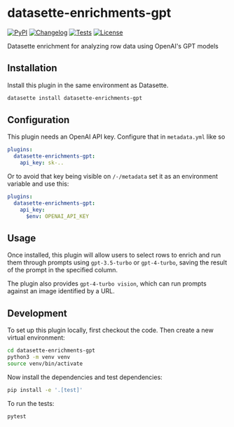 # datasette-enrichments-gpt

[![PyPI](https://img.shields.io/pypi/v/datasette-enrichments-gpt.svg)](https://pypi.org/project/datasette-enrichments-gpt/)
[![Changelog](https://img.shields.io/github/v/release/datasette/datasette-enrichments-gpt?include_prereleases&label=changelog)](https://github.com/datasette/datasette-enrichments-gpt/releases)
[![Tests](https://github.com/datasette/datasette-enrichments-gpt/workflows/Test/badge.svg)](https://github.com/datasette/datasette-enrichments-gpt/actions?query=workflow%3ATest)
[![License](https://img.shields.io/badge/license-Apache%202.0-blue.svg)](https://github.com/datasette/datasette-enrichments-gpt/blob/main/LICENSE)

Datasette enrichment for analyzing row data using OpenAI's GPT models

## Installation

Install this plugin in the same environment as Datasette.
```bash
datasette install datasette-enrichments-gpt
```
## Configuration

This plugin needs an OpenAI API key. Configure that in `metadata.yml` like so
```yaml
plugins:
  datasette-enrichments-gpt:
    api_key: sk-..
```
Or to avoid that key being visible on `/-/metadata` set it as an environment variable and use this:
```yaml
plugins:
  datasette-enrichments-gpt:
    api_key:
      $env: OPENAI_API_KEY
```

## Usage

Once installed, this plugin will allow users to select rows to enrich and run them through prompts using `gpt-3.5-turbo` or `gpt-4-turbo`, saving the result of the prompt in the specified column.

The plugin also provides `gpt-4-turbo vision`, which can run prompts against an image identified by a URL.

## Development

To set up this plugin locally, first checkout the code. Then create a new virtual environment:
```bash
cd datasette-enrichments-gpt
python3 -m venv venv
source venv/bin/activate
```
Now install the dependencies and test dependencies:
```bash
pip install -e '.[test]'
```
To run the tests:
```bash
pytest
```
